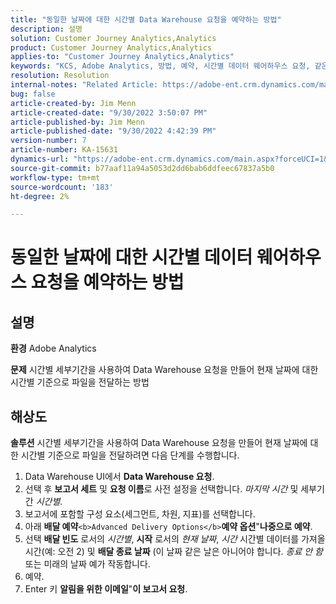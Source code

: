 ```yaml
---
title: "동일한 날짜에 대한 시간별 Data Warehouse 요청을 예약하는 방법"
description: 설명
solution: Customer Journey Analytics,Analytics
product: Customer Journey Analytics,Analytics
applies-to: "Customer Journey Analytics,Analytics"
keywords: "KCS, Adobe Analytics, 방법, 예약, 시간별 데이터 웨어하우스 요청, 같은 날짜"
resolution: Resolution
internal-notes: "Related Article: https://adobe-ent.crm.dynamics.com/main.aspx?appid=c8f3a4cd-a068-e911-a957-000d3a34e00b&pagetype=entityrecord&etn=knowledgearticle&id=b5d08a45-cea0-ea11-a812-000d3a303484"
bug: false
article-created-by: Jim Menn
article-created-date: "9/30/2022 3:50:07 PM"
article-published-by: Jim Menn
article-published-date: "9/30/2022 4:42:39 PM"
version-number: 7
article-number: KA-15631
dynamics-url: "https://adobe-ent.crm.dynamics.com/main.aspx?forceUCI=1&pagetype=entityrecord&etn=knowledgearticle&id=ce7a4b8d-d740-ed11-9db1-0022480866ad"
source-git-commit: b77aaf11a94a5053d2dd6bab6ddfeec67837a5b0
workflow-type: tm+mt
source-wordcount: '183'
ht-degree: 2%

---
```


# 동일한 날짜에 대한 시간별 데이터 웨어하우스 요청을 예약하는 방법

## 설명


<b>환경</b>
Adobe Analytics

<b>문제</b>
시간별 세부기간을 사용하여 Data Warehouse 요청을 만들어 현재 날짜에 대한 시간별 기준으로 파일을 전달하는 방법


## 해상도


<b>솔루션</b>
시간별 세부기간을 사용하여 Data Warehouse 요청을 만들어 현재 날짜에 대한 시간별 기준으로 파일을 전달하려면 다음 단계를 수행합니다.

1. Data Warehouse UI에서 <b>Data Warehouse 요청</b>.
2. 선택 후 <b>보고서 세트</b> 및 <b>요청 이름</b>로 사전 설정을 선택합니다. *마지막 시간* 및 세부기간 *시간별*.
3. 보고서에 포함할 구성 요소(세그먼트, 차원, 지표)를 선택합니다.
4. 아래 <b>배달 예약</b>``<b>Advanced Delivery Options</b>``<b>예약 옵션</b>&quot;<b>나중으로 예약</b>.
5. 선택 <b>배달 빈도</b> 로서의 *시간별*, <b>시작</b> 로서의 *현재 날짜*, *시간* 시간별 데이터를 가져올 시간(예: 오전 2) 및 <b>배달 종료 날짜</b> (이 날짜 같은 날은 아니어야 합니다. *종료 안 함* 또는 미래의 날짜 예가 작동합니다.
6. 예약.
7. Enter 키 <b>알림을 위한 이메일</b>&quot;<b>이 보고서 요청</b>.


